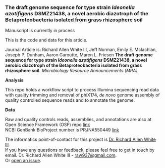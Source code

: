 ### The draft genome sequence for type strain *Ideonella azotifigens* DSMZ21438, a novel aerobic diazotroph of the Betaproteobacteria isolated from grass rhizosphere soil

Manuscript is currently in process

This is the code and data for this article. 

Journal Article is: Richard Allen White III, Jeff Norman, Emily E. Mclachlan, Joseph P. Dunham, Aaron Garoutte, Maren L. Friesen **The draft genome sequence for type strain *Ideonella azotifigens* DSMZ21438, a novel aerobic diazotroph of the Betaproteobacteria isolated from grass rhizosphere soil.** *Microbiology Resource Announcements (MRA).* 

**Analysis**

This repo holds a workflow script to process Illumina sequencing read data with quality trimming and removal of phiX174, *de novo* genome assembly of quality controlled sequence reads and to annotate the genome. 

**Data**

Raw and quality controls reads, assemblies, and annotations are also at Open Science Framework (OSF) repo [link](https://osf.io/r9y3g/)<br />
NCBI GenBank BioProject number is PRJNA550449 [link](https://www.ncbi.nlm.nih.gov/bioproject/PRJNA550449/) 

The informatics point-of-contact for this project is [Dr. Richard Allen White III](https://github.com/raw937).<br />
If you have any questions or feedback, please feel free to get in touch by email. Dr. Richard Allen White III - raw937@gmail.com.  <br />
Or [open an issue](https://github.com/friesenlab/ideonella-azotifigens_DSMZ21438/issues).
